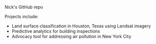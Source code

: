 Nick's GitHub repo

Projects include:
 - Land surface classification in Houston, Texas using Landsat imagery
 - Predictive analytics for building inspections
 - Advocacy tool for addressing air pollution in New York City
